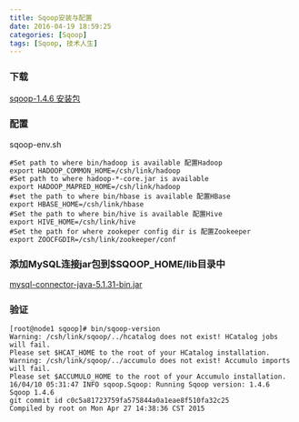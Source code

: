 ```yaml
---
title: Sqoop安装与配置
date: 2016-04-19 18:59:25
categories: [Sqoop]
tags: [Sqoop, 技术人生]
---
```

### 下载 ###

[sqoop-1.4.6 安装包](https://1csh1.github.io/file/Sqoop安装与配置/sqoop-1.4.6.bin__hadoop-2.0.4-alpha.tar.gz)

### 配置 ###

sqoop-env.sh

```
#Set path to where bin/hadoop is available 配置Hadoop
export HADOOP_COMMON_HOME=/csh/link/hadoop
#Set path to where hadoop-*-core.jar is available
export HADOOP_MAPRED_HOME=/csh/link/hadoop
#set the path to where bin/hbase is available 配置HBase
export HBASE_HOME=/csh/link/hbase
#Set the path to where bin/hive is available 配置Hive
export HIVE_HOME=/csh/link/hive
#Set the path for where zookeper config dir is 配置Zookeeper
export ZOOCFGDIR=/csh/link/zookeeper/conf
```

### 添加MySQL连接jar包到$SQOOP_HOME/lib目录中 ###

[mysql-connector-java-5.1.31-bin.jar](https://1csh1.github.io/file/Sqoop安装与配置/mysql-connector-java-5.1.31-bin.jar)

### 验证 ###

```
[root@node1 sqoop]# bin/sqoop-version
Warning: /csh/link/sqoop/../hcatalog does not exist! HCatalog jobs will fail.
Please set $HCAT_HOME to the root of your HCatalog installation.
Warning: /csh/link/sqoop/../accumulo does not exist! Accumulo imports will fail.
Please set $ACCUMULO_HOME to the root of your Accumulo installation.
16/04/10 05:31:47 INFO sqoop.Sqoop: Running Sqoop version: 1.4.6
Sqoop 1.4.6
git commit id c0c5a81723759fa575844a0a1eae8f510fa32c25
Compiled by root on Mon Apr 27 14:38:36 CST 2015
```